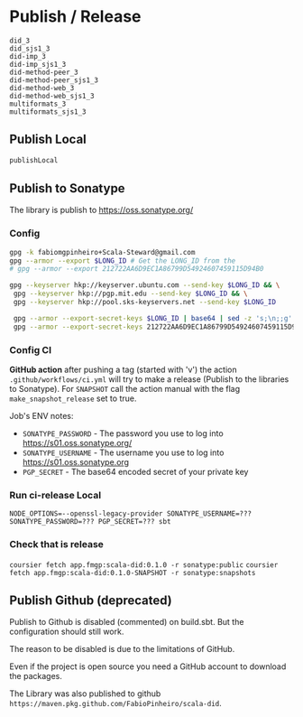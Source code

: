# Publish / Release

```
did_3
did_sjs1_3
did-imp_3
did-imp_sjs1_3
did-method-peer_3
did-method-peer_sjs1_3
did-method-web_3
did-method-web_sjs1_3
multiformats_3
multiformats_sjs1_3
```

## Publish Local

```sbt
publishLocal
```

## Publish to Sonatype

The library is publish to https://oss.sonatype.org/

### Config 

```zsh
gpg -k fabiomgpinheiro+Scala-Steward@gmail.com
gpg --armor --export $LONG_ID # Get the LONG_ID from the 
# gpg --armor --export 212722AA6D9EC1A86799D54924607459115D94B0

gpg --keyserver hkp://keyserver.ubuntu.com --send-key $LONG_ID && \
 gpg --keyserver hkp://pgp.mit.edu --send-key $LONG_ID && \
 gpg --keyserver hkp://pool.sks-keyservers.net --send-key $LONG_ID

 gpg --armor --export-secret-keys $LONG_ID | base64 | sed -z 's;\n;;g' | xclip -selection clipboard -i # for the PGP_SECRET
 gpg --armor --export-secret-keys 212722AA6D9EC1A86799D54924607459115D94B0 | base64 | sed -z 's;\n;;g' | xclip -selection clipboard -i # for the PGP_SECRET
```

### Config CI

**GitHub action** after pushing a tag (started with 'v') the action `.github/workflows/ci.yml` will try to make a release (Publish to the libraries to Sonatype).
For `SNAPSHOT` call the action manual with the flag `make_snapshot_release` set to true.

Job's ENV notes:
- `SONATYPE_PASSWORD` - The password you use to log into https://s01.oss.sonatype.org/
- `SONATYPE_USERNAME` - The username you use to log into https://s01.oss.sonatype.org
- `PGP_SECRET` -  The base64 encoded secret of your private key

### Run ci-release Local


`NODE_OPTIONS=--openssl-legacy-provider SONATYPE_USERNAME=??? SONATYPE_PASSWORD=??? PGP_SECRET=??? sbt`

### Check that is release

`coursier fetch app.fmgp:scala-did:0.1.0 -r sonatype:public`
`coursier fetch app.fmgp:scala-did:0.1.0-SNAPSHOT -r sonatype:snapshots`

## Publish Github (deprecated)

Publish to Github is disabled (commented) on build.sbt.
But the configuration should still work.

The reason to be disabled is due to the limitations of GitHub.

Even if the project is open source you need a GitHub account to download the packages.

The Library was also published to github `https://maven.pkg.github.com/FabioPinheiro/scala-did`.

